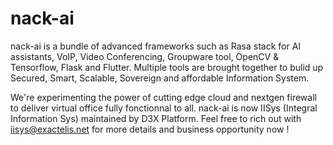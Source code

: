 # nack-ai
nack-ai is a bundle of advanced frameworks such as Rasa stack for AI assistants, VoIP, Video Conferencing, Groupware tool, OpenCV & Tensorflow, Flask and Flutter. Multiple tools are brought together to bulid up Secured, Smart, Scalable, Sovereign and affordable Information System.

We're experimenting the power of cutting edge cloud and nextgen firewall to deliver virtual office fully fonctionnal to all.
nack-ai is now IISys (Integral Information Sys) maintained by D3X Platform. Feel free to rich out with iisys@exactelis.net for more details and business opportunity now !
